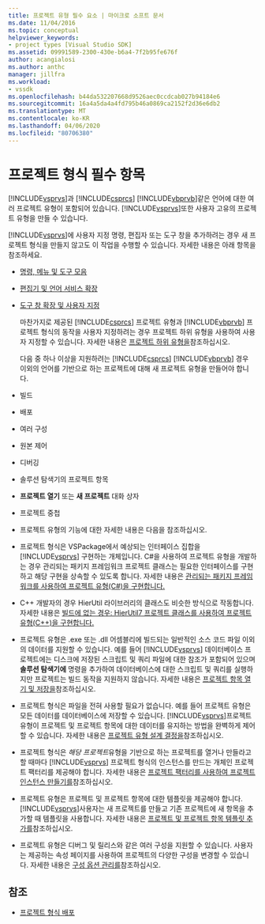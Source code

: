 ```yaml
---
title: 프로젝트 유형 필수 요소 | 마이크로 소프트 문서
ms.date: 11/04/2016
ms.topic: conceptual
helpviewer_keywords:
- project types [Visual Studio SDK]
ms.assetid: 09991589-2300-430e-b6a4-7f2b95fe676f
author: acangialosi
ms.author: anthc
manager: jillfra
ms.workload:
- vssdk
ms.openlocfilehash: b44da532207668d9526aec0ccdcab027b94184e6
ms.sourcegitcommit: 16a4a5da4a4fd795b46a0869ca2152f2d36e6db2
ms.translationtype: MT
ms.contentlocale: ko-KR
ms.lasthandoff: 04/06/2020
ms.locfileid: "80706380"
---
```

# <a name="project-type-essentials"></a>프로젝트 형식 필수 항목
[!INCLUDE[vsprvs](../../code-quality/includes/vsprvs_md.md)]과 [!INCLUDE[csprcs](../../data-tools/includes/csprcs_md.md)] [!INCLUDE[vbprvb](../../code-quality/includes/vbprvb_md.md)]같은 언어에 대한 여러 프로젝트 유형이 포함되어 있습니다. [!INCLUDE[vsprvs](../../code-quality/includes/vsprvs_md.md)]또한 사용자 고유의 프로젝트 유형을 만들 수 있습니다.

 [!INCLUDE[vsprvs](../../code-quality/includes/vsprvs_md.md)]에 사용자 지정 명령, 편집자 또는 도구 창을 추가하려는 경우 새 프로젝트 형식을 만들지 않고도 이 작업을 수행할 수 있습니다. 자세한 내용은 아래 항목을 참조하세요.

- [명령, 메뉴 및 도구 모음](../../extensibility/internals/commands-menus-and-toolbars.md)

- [편집기 및 언어 서비스 확장](../../extensibility/editor-and-language-service-extensions.md)

- [도구 창 확장 및 사용자 지정](../../extensibility/extending-and-customizing-tool-windows.md)

  마찬가지로 제공된 [!INCLUDE[csprcs](../../data-tools/includes/csprcs_md.md)] 프로젝트 유형과 [!INCLUDE[vbprvb](../../code-quality/includes/vbprvb_md.md)] 프로젝트 형식의 동작을 사용자 지정하려는 경우 프로젝트 하위 유형을 사용하여 사용자 지정할 수 있습니다. 자세한 내용은 [프로젝트 하위 유형을](../../extensibility/internals/project-subtypes.md)참조하십시오.

  다음 중 하나 이상을 지원하려는 [!INCLUDE[csprcs](../../data-tools/includes/csprcs_md.md)] [!INCLUDE[vbprvb](../../code-quality/includes/vbprvb_md.md)] 경우 이외의 언어를 기반으로 하는 프로젝트에 대해 새 프로젝트 유형을 만들어야 합니다.

- 빌드

- 배포

- 여러 구성

- 원본 제어

- 디버깅

- 솔루션 탐색기의 프로젝트 항목

- **프로젝트 열기** 또는 **새 프로젝트** 대화 상자

- 프로젝트 중첩

- 프로젝트 유형의 기능에 대한 자세한 내용은 다음을 참조하십시오.

- 프로젝트 형식은 VSPackage에서 예상되는 인터페이스 집합을 [!INCLUDE[vsprvs](../../code-quality/includes/vsprvs_md.md)] 구현하는 개체입니다. C#을 사용하여 프로젝트 유형을 개발하는 경우 관리되는 패키지 프레임워크 프로젝트 클래스는 필요한 인터페이스를 구현하고 해당 구현을 상속할 수 있도록 합니다. 자세한 내용은 [관리되는 패키지 프레임워크를 사용하여 프로젝트 유형(C#)을 구현합니다.](../../extensibility/internals/using-the-managed-package-framework-to-implement-a-project-type-csharp.md)

- C++ 개발자의 경우 HierUtil 라이브러리의 클래스도 비슷한 방식으로 작동합니다. 자세한 내용은 [빌드에 없는 경우: HierUtil7 프로젝트 클래스를 사용하여 프로젝트 유형(C++)을 구현합니다.](https://msdn.microsoft.com/library/a5c16a09-94a2-46ef-87b5-35b815e2f346)

- 프로젝트 유형은 .exe 또는 .dll 어셈블리에 빌드되는 일반적인 소스 코드 파일 이외의 데이터를 지원할 수 있습니다. 예를 들어 [!INCLUDE[vsprvs](../../code-quality/includes/vsprvs_md.md)] 데이터베이스 프로젝트에는 디스크에 저장된 스크립트 및 쿼리 파일에 대한 참조가 포함되어 있으며 **솔루션 탐색기에** 명령을 추가하여 데이터베이스에 대한 스크립트 및 쿼리를 실행하지만 프로젝트는 빌드 동작을 지원하지 않습니다. 자세한 내용은 [프로젝트 항목 열기 및 저장을](../../extensibility/internals/opening-and-saving-project-items.md)참조하십시오.

- 프로젝트 형식은 파일을 전혀 사용할 필요가 없습니다. 예를 들어 프로젝트 유형은 모든 데이터를 데이터베이스에 저장할 수 있습니다. [!INCLUDE[vsprvs](../../code-quality/includes/vsprvs_md.md)]프로젝트 유형이 프로젝트 및 프로젝트 항목에 대한 데이터를 유지하는 방법을 완벽하게 제어할 수 있습니다. 자세한 내용은 [프로젝트 유형 설계 결정을](../../extensibility/internals/project-type-design-decisions.md)참조하십시오.

- 프로젝트 형식은 *해당 프로젝트*유형을 기반으로 하는 프로젝트를 열거나 만들라고 할 때마다 [!INCLUDE[vsprvs](../../code-quality/includes/vsprvs_md.md)] 프로젝트 형식의 인스턴스를 만드는 개체인 프로젝트 팩터리를 제공해야 합니다. 자세한 내용은 [프로젝트 팩터리를 사용하여 프로젝트 인스턴스 만들기를](../../extensibility/internals/creating-project-instances-by-using-project-factories.md)참조하십시오.

- 프로젝트 유형은 프로젝트 및 프로젝트 항목에 대한 템플릿을 제공해야 합니다. [!INCLUDE[vsprvs](../../code-quality/includes/vsprvs_md.md)]사용자는 새 프로젝트를 만들고 기존 프로젝트에 새 항목을 추가할 때 템플릿을 사용합니다. 자세한 내용은 [프로젝트 및 프로젝트 항목 템플릿 추가를](../../extensibility/internals/adding-project-and-project-item-templates.md)참조하십시오.

- 프로젝트 유형은 디버그 및 릴리스와 같은 여러 구성을 지원할 수 있습니다. 사용자는 제공하는 속성 페이지를 사용하여 프로젝트의 다양한 구성을 변경할 수 있습니다. 자세한 내용은 [구성 옵션 관리를](../../extensibility/internals/managing-configuration-options.md)참조하십시오.

## <a name="see-also"></a>참조
- [프로젝트 형식 배포](../../extensibility/internals/deploying-project-types.md)
